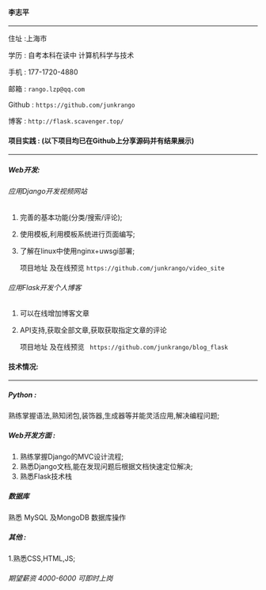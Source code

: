 #### 李志平   
---

住址 :上海市 

学历 : 自考本科在读中 计算机科学与技术

手机 : 177-1720-4880

邮箱 :  ```rango.lzp@qq.com```

Github : ```https://github.com/junkrango```

博客 : ```http://flask.scavenger.top/```

#### 项目实践 : (以下项目均已在Github上分享源码并有结果展示)

---

##### Web开发:

###### 应用Django开发视频网站

1. 完善的基本功能(分类/搜索/评论);

2. 使用模板,利用模板系统进行页面编写;

3. 了解在linux中使用nginx+uwsgi部署;

   项目地址 及在线预览 ```https://github.com/junkrango/video_site```

###### 应用Flask开发个人博客

1. 可以在线增加博客文章

2. API支持,获取全部文章,获取获取指定文章的评论

   项目地址 及在线预览 ``` https://github.com/junkrango/blog_flask```

#### 技术情况:

---

##### Python : 

熟练掌握语法,熟知闭包,装饰器,生成器等并能灵活应用,解决编程问题;

##### Web开发方面 : 

1. 熟练掌握Django的MVC设计流程;
2. 熟悉Django文档,能在发现问题后根据文档快速定位解决;
3. 熟悉Flask技术栈

##### 数据库

熟悉 MySQL 及MongoDB 数据库操作

##### 其他 : 

1.熟悉CSS,HTML,JS;

###### 期望薪资 4000-6000 可即时上岗
